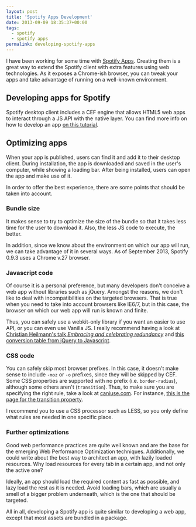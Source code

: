 ```yaml
---
layout: post
title: 'Spotify Apps Development'
date: 2013-09-09 18:35:37+00:00
tags:
  - spotify
  - spotify apps
permalink: developing-spotify-apps
---
```


I have been working for some time with [Spotify Apps](https://developer.spotify.com/technologies/apps/). Creating them is a great way to extend the Spotify client with extra features using web technologies. As it exposes a Chrome-ish browser, you can tweak your apps and take advantage of running on a well-known environment.

<!-- more -->
## Developing apps for Spotify

Spotify desktop client includes a CEF engine that allows HTML5 web apps to interact through a JS API with the native layer. You can find more info on how to develop an app [on this tutorial](https://github.com/spotify/apps-tutorial).

## Optimizing apps

When your app is published, users can find it and add it to their desktop client. During installation, the app is downloaded and saved in the user's computer, while showing a loading bar. After being installed, users can open the app and make use of it.

In order to offer the best experience, there are some points that should be taken into account.

### Bundle size

It makes sense to try to optimize the size of the bundle so that it takes less time for the user to download it. Also, the less JS code to execute, the better.

In addition, since we know about the environment on which our app will run, we can take advantage of it in several ways. As of September 2013, Spotify 0.9.3 uses a Chrome v.27 browser.

### Javascript code

Of course it is a personal preference, but many developers don't conceive a web app without libraries such as jQuery. Amongst the reasons, we don't like to deal with incompatibilities on the targeted browsers. That is true when you need to take into account browsers like IE6/7, but in this case, the browser on which our web app will run is known and finite.

Thus, you can safely use a webkit-only library if you want an easier to use API, or you can even use Vanilla JS. I really recommend having a look at [Christian Heilmann's talk _Embracing and celebrating redundancy_](http://vimeo.com/40873227) and [this conversion table from jQuery to Javascript](http://sharedfil.es/js-48hIfQE4XK.html).

### CSS code

You can safely skip most browser prefixes. In this case, it doesn't make sense to include `-moz` or `-o` prefixes, since they will be skipped by CEF. Some CSS properties are supported with no prefix (i.e. `border-radius`), although some others aren't (`transition`). Thus, to make sure you are specifying the right rule, take a look at [caniuse.com](http://caniuse.com/). For instance, [this is the page for the transition property](http://caniuse.com/#search=transition).

I recommend you to use a CSS processor such as LESS, so you only define what rules are needed in one specific place.

### Further optimizations

Good web performance practices are quite well known and are the base for the emerging Web Performance Optimization techniques. Additionally, we could write about the best way to architect an app, with lazily loaded resources. Why load resources for every tab in a certain app, and not only the active one?

Ideally, an app should load the required content as fast as possible, and lazy load the rest as it is needed. Avoid loading bars, which are usually a smell of a bigger problem underneath, which is the one that should be targeted.

All in all, developing a Spotify app is quite similar to developing a web app, except that most assets are bundled in a package.
